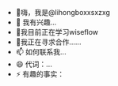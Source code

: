 - 👋嗨，我是@lihongboxxsxzxg
- 👀 我有兴趣...
- 🌱我目前正在学习wiseflow
- 💞️我正在寻求合作......
- 📫 如何联系我...
- 😄 代词：...
- ⚡ 有趣的事实：

<!---
lihongboxxsxzxg/lihongboxxsxzxg 是一个 ✨ 特殊 ✨ 存储库，因为它的“README.md”（此文件）出现在您的 GitHub 个人资料上。
您可以点击预览链接来查看您的更改。
--->

